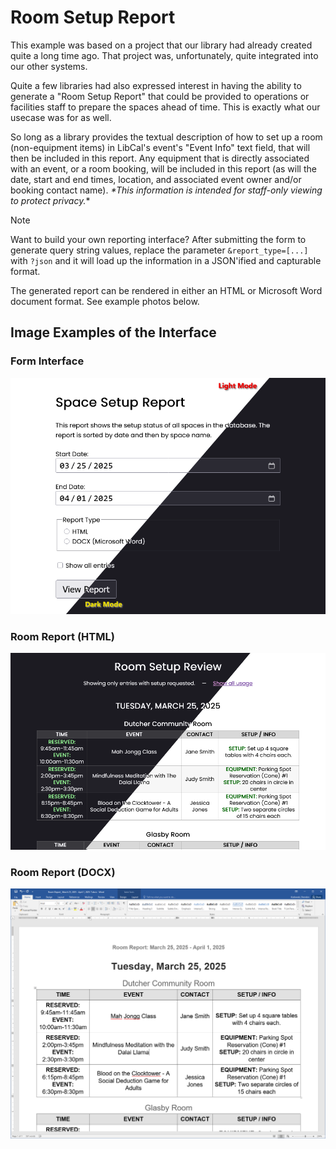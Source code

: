 # Room Setup Report

This example was based on a project that our library had already created quite a long time ago. That project was, unfortunately, quite integrated into our other systems.

Quite a few libraries had also expressed interest in having the ability to generate a "Room Setup Report" that could be provided to operations or facilities staff to prepare the spaces ahead of time. This is exactly what our usecase was for as well.

So long as a library provides the textual description of how to set up a room (non-equipment items) in LibCal's event's "Event Info" text field, that will then be included in this report. Any equipment that is directly associated with an event, or a room booking, will be included in this report (as will the date, start and end times, location, and associated event owner and/or booking contact name). _*This information is intended for staff-only viewing to protect privacy._*

> [!NOTE]
> Want to build your own reporting interface? After submitting the form to generate query string values, replace the parameter `&report_type=[...]` with `?json` and it will load up the information in a JSON'ified and capturable format.

The generated report can be rendered in either an HTML or Microsoft Word document format. See example photos below.

## Image Examples of the Interface

### Form Interface
![Room Setup Form](room-setup-report.png)

### Room Report (HTML)
![Room Setup - HTML Report](room-setup-report-html.png)

### Room Report (DOCX)
![Room Setup - Microsoft Word Report](room-setup-report-docx.png)